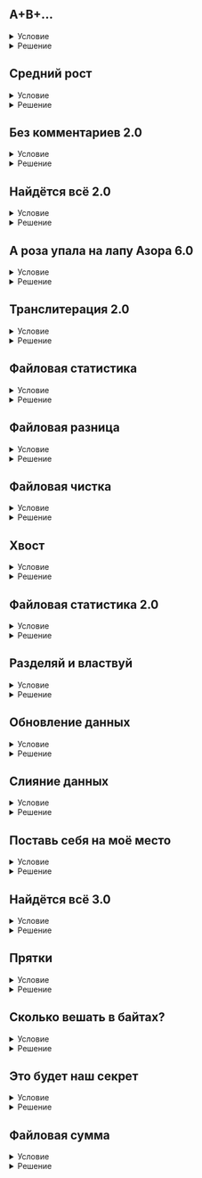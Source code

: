## A+B+...

<details>
  <summary>Условие</summary>
  Наконец-то мы можем обрабатывать данные, не имея ни малейшего понятия об их количестве.

  Напишите программу, которая находит сумму всех чисел введённых пользователем.
  
  ### Формат ввода
  Вводятся строки чисел.
  
  ### Формат вывода
  Одно число — сумма всех чисел в потоке ввода.


</details>

<details>
  <summary>Решение</summary>

  ```python
  from sys import stdin

  summa = 0
  for item in stdin.read().split():
      summa += int(item)
  
  print(summa)
  ```

</details>

## Средний рост

<details>
  <summary>Условие</summary>
  Учитель физкультуры задался вопросом, на сколько в среднем его подопечные выросли за прошедший месяц.
  
  Напишите программу, которая определяет, на сколько изменился средний рост учеников в классе.
  
  ### Формат ввода
  Вводится информация о детях в формате: 
  
  <Имя> <Рост месяц назад> <Рост сейчас>
  
  ### Формат вывода
  Одно число — ответ на вопрос задачи. 
  Ответ округлите до целых. Например, функцией round.


</details>

<details>
  <summary>Решение</summary>

  ```python
  from sys import stdin

  strings = stdin.read().split('\n')
  delta = 0
  count = 0
  
  for string in strings:
      if string:
          name, then, now = string.split()
          delta += int(now) - int(then)
          count += 1
  
  print(round(delta / count))
  ```

</details>

## Без комментариев 2.0

<details>
  <summary>Условие</summary>
  Как вы помните, когда вы комментируете свой код, перед его выполнением интерпретатор удаляет комментарии. 
  Напишите программу, которая выполняет данную функцию за интерпретатор.
  
  ### Формат ввода
  Вводятся строки программы.
  
  ### Формат вывода
  Каждую строку нужно очистить от комментариев. 
  А если комментарий — вся строка, то выводить её не нужно.


</details>

<details>
  <summary>Решение</summary>

  ```python
  from sys import stdin

  lines = []
  for line in stdin:
      temp = line.find("#")
      if temp == -1:
          lines.append(line.rstrip("\n"))
      elif temp != 0:
          lines.append(line.rstrip("\n")[:temp])
  for line in lines:
      print(line)
  ```

</details>

## Найдётся всё 2.0

<details>
  <summary>Условие</summary>
  Поиск информации — важная часть современной жизни. Создайте программу, которая реализует маленький компонент поисковой системы.

  ### Формат ввода
  Вводятся заголовки страниц. 
  В последней строке записан поисковый запрос.
  
  ### Формат вывода
  Вывести все заголовки страниц, в которых присутствует поисковый запрос (регистр не имеет значения). 
  Порядок заголовков должен сохраниться.


</details>

<details>
  <summary>Решение</summary>

  ```python
  from sys import stdin

  lines = []
  for line in stdin:
      lines.append(line.rstrip("\n"))
  
  search = lines[-1]
  
  for line in lines:
      if search.lower() in line.lower() and search.lower() != line.lower():
          print(line)

  ```

</details>

## А роза упала на лапу Азора 6.0

<details>
  <summary>Условие</summary>
  Мы уже писали программы, которые определяли, а палиндром перед нами или нет. 
  Давайте теперь найдём все слова-палиндромы среди введённых строк.
  
  ### Формат ввода
  Вводятся слова.
  
  ### Формат вывода
  Список слов-палиндромов в алфавитном порядке без повторений.
  
  ### Примечание
  При проверке слов не обращайте внимание на регистр.


</details>

<details>
  <summary>Решение</summary>

  ```python
  from sys import stdin

  palindrom = set()
  
  for line in stdin:
      for word in line.rstrip("\n").split(" "):
          if word.lower() == word.lower()[::-1]:
              palindrom.add(word)
  
  [print(word) for word in sorted(palindrom)]
  ```

</details>

## Транслитерация 2.0

<details>
  <summary>Условие</summary>
  Для международных документов русский текст преобразуется с использованием латинского алфавита. ГОСТ Р 52535.1-2006 задаёт правила транслитерации идентификационных карт.
  Ниже приведена таблица замен:
  
  - А — A
  - Б — B
  - В — V
  - Г — G
  - Д — D
  - Е — E
  - Ё — E
  - Ж — ZH
  - З — Z
  - И — I
  - Й — I
  - К — K
  - Л — L
  - М — M
  - Н — N
  - О — O
  - П — P
  - Р — R
  - С — S
  - Т — T
  - У — U
  - Ф — F
  - Х — KH
  - Ц — TC
  - Ч — CH
  - Ш — SH
  - Щ — SHCH
  - Ы — Y
  - Э — E
  - Ю — IU
  - Я — IA

  Давайте транслитерируем русский текст. 
  Букву «ё» транслитерируйте как «e», «й» как «и», а «ъ» и «ь» (и их заглавные версии «Ъ» и «Ь») должны исчезнуть из текста. Строчные буквы заменяются на строчные, заглавные заменяются на заглавные. Если заглавная буква превращается при транслитерации в несколько букв, то заглавной должна остаться только первая из них (например, «Ц» → «Tc»). Все некириллические символы должны остаться на месте.
  
  ### Формат ввода
  В одной папке с вашей программой лежит файл cyrillic.txt. В нём, в числе прочих, содержится некоторое количество кириллических символов.
  
  ### Формат вывода
  В файл transliteration.txt записать результат транслитерации исходного файла.


</details>

<details>
  <summary>Решение</summary>

  ```python
  alphabet = {
      'А': 'A', 'Б': 'B', 'В': 'V', 'Г': 'G', 'Д': 'D', 'Е': 'E', 'Ё': 'E',
      'Ж': 'ZH', 'З': 'Z', 'И': 'I', 'Й': 'I', 'К': 'K', 'Л': 'L', 'М': 'M',
      'Н': 'N', 'О': 'O', 'П': 'P', 'Р': 'R', 'С': 'S', 'Т': 'T', 'У': 'U',
      'Ф': 'F', 'Х': 'KH', 'Ц': 'TC', 'Ч': 'CH', 'Ш': 'SH', 'Щ': 'SHCH',
      'Ы': 'Y', 'Э': 'E', 'Ю': 'IU', 'Я': 'IA', 'Ь': '', 'Ъ': ''
  }
  
  with open('transliteration.txt', 'w', encoding='UTF-8') as file_out:
      with open('cyrillic.txt', encoding='UTF-8') as file_in:
          for string in file_in:
              for char in string:
                  current = char.upper()
                  if current in alphabet:
                      if char.isupper():
                          char = alphabet[current].capitalize()
                      else:
                          char = alphabet[current].lower()
                  else:
                      char = char
                  print(char, end='', file=file_out)
  ```

</details>

## Файловая статистика

<details>
  <summary>Условие</summary>
  Напишите программу, которая для заданного файла вычисляет следующие параметры:

  - количество всех чисел;
  - количество положительных чисел;
  - минимальное число;
  - максимальное число;
  - сумма всех чисел;
  - среднее арифметическое всех чисел с точностью до двух знаков после запятой.
    
  ### Формат ввода
  Пользователь вводит имя файла. 
  Файл содержит произвольное количество чисел, разделённых пробелами и символами перевода строки.
  
  ### Формат вывода
  Выведите статистику в указанном порядке.


</details>

<details>
  <summary>Решение</summary>

  ```python
  numbers_file = list()

  is_positive = 0
  
  with open(input(), encoding="UTF-8") as file_in:
      for line in file_in:
          for number in line.split():
              temp = int(number)
              numbers_file.append(temp)
              if temp > 0:
                  is_positive += 1
  
  print(f'{len(numbers_file)}\n{is_positive}\n{min(numbers_file)}\n{max(numbers_file)}\n{sum(numbers_file)}')
  sr_ar = float(sum(numbers_file)) / len(numbers_file)
  print(f'{sr_ar:.2f}')
  ```

</details>

## Файловая разница

<details>
  <summary>Условие</summary>
  Напишите программу, которая определяет, какие слова есть только в одном из файлов.

  ### Формат ввода
  Пользователь вводит три имени файлов. 
  Каждый из входных файлов содержит произвольное количество слов, разделённых пробелами и символами перевода строки.
  
  ### Формат вывода
  В третий файл выведите в алфавитном порядке без повторений список слов, которые есть только в одном из файлов.


</details>

<details>
  <summary>Решение</summary>

  ```python
  first_words = set()
  second_words = set()
  
  with open(input(), encoding="UTF-8") as file_in_1:
      for line in file_in_1:
          for words in line.split():
              first_words.add(words)
  
  with open(input(), encoding="UTF-8") as file_in_2:
      for line in file_in_2:
          for words in line.split():
              second_words.add(words)
  
  difference = sorted(first_words ^ second_words)
  
  with open(input(), "w", encoding="UTF-8") as file_out:
      for words in difference:
          file_out.writelines(f'{words}\n')

  ```

</details>

## Файловая чистка

<details>
  <summary>Условие</summary>
  Python в первую очередь скриптовый язык. Такие языки часто используются для создания консольных утилит.

  Напишите простую утилиту, которая очищает заданный файл от:
  
  - повторяющихся пробелов;
  - повторяющихся символов перевода строки;
  - табуляций,
  - излишних пробелов в начале и конце строк.
    
  ### Формат ввода
  Пользователь вводит два имени файлов. 
  Входной файл содержит неформатированный текст произвольной длины.
  
  ### Формат вывода
  Во второй файл выведите очищенный текст.


</details>

<details>
  <summary>Решение</summary>

  ```python
  first_words = list()

  with open(input(), encoding="UTF-8") as file_in_1:
      for line in file_in_1:
          temp = ''
          for words in line.replace('\t', '').split():
              temp += words + ' '
          if temp != '':
              first_words.append(temp)
  
  with open(input(), 'w', encoding="UTF-8") as file_out:
      for words in first_words:
          file_out.writelines(f'{words}\n')

  ```

</details>

## Хвост

<details>
  <summary>Условие</summary>
  В семействе операционных систем Linux существует одна прекрасная консольная утилита — tail. Она предназначена для случаев, когда нам не нужно читать весь файл, а достаточно просмотреть только несколько последних строк.

  Напишите аналог этой утилиты.
  
  ### Формат ввода
  Пользователь вводит имя файла (F), а затем количество строк (N), которые он хочет увидеть.
  
  ### Формат вывода
  Выведите N последних строк файла F.


</details>

<details>
  <summary>Решение</summary>

  ```python
  first_words = list()

  with open(input(), encoding="UTF-8") as file_in_1:
      for line in file_in_1:
          first_words.append(line.rstrip('\n'))
  
  for line in first_words[-int(input()):]:
      print(line)
  ```

</details>

## Файловая статистика 2.0

<details>
  <summary>Условие</summary>
  Напишите программу, которая для заданного файла вычисляет следующие параметры:

  - количество всех чисел;
  - количество положительных чисел;
  - минимальное число;
  - максимальное число;
  - сумма всех чисел;
  - среднее арифметическое всех чисел с точностью до двух знаков после запятой.
  
  ### Формат ввода
  Пользователь вводит два имени файла. 
  Первый файл содержит произвольное количество чисел, разделённых пробелами и символами перевода строки.
  
  ### Формат вывода
  Выведите статистику во второй файл в формате JSON.
  
  Ключи значений задайте соответственно:
  
  - count — количество всех чисел;
  - positive_count — количество положительных чисел;
  - min — минимальное число;
  - max — максимальное число;
  - sum — сумма всех чисел;
  - average — среднее арифметическое всех чисел с точностью до двух знаков после запятой.


</details>

<details>
  <summary>Решение</summary>

  ```python
  import json

  numbers_file = list()
  
  is_positive = 0
  
  with open(input(), encoding="UTF-8") as file_in:
      for line in file_in:
          for number in line.split():
              temp = int(number)
              numbers_file.append(temp)
              if temp > 0:
                  is_positive += 1
  
  average = float(f'{(sum(numbers_file) / len(numbers_file)): .2f}')
  
  need = {"count": len(numbers_file), "positive_count": is_positive, "min": min(numbers_file), "max": max(numbers_file), 
          "sum": sum(numbers_file), "average": average}
  
  with open(input(), "w", encoding="UTF-8") as file_out:
      json.dump(need, file_out, ensure_ascii=False, indent=2)
    
  ```

</details>

## Разделяй и властвуй

<details>
  <summary>Условие</summary>
  Напишите утилиту, которая разделяет числа, записанные в файле, на три группы:

  - числа с преобладающим количеством чётных цифр;
  - числа с преобладающим количеством нечётных цифр;
  - числа с одинаковым количеством чётных и нечётных цифр.
  
  ### Формат ввода
  Пользователь вводит четыре имени файла. 
  Первый файл содержит произвольное количество чисел, разделённых пробелами и символами перевода строки.
  
  ### Формат вывода
  В три другие файла выведите числа, которые подходят под требуемое условие. 
  Сохраните положение чисел в строках.


</details>

<details>
  <summary>Решение</summary>

  ```python
  import json

  numbers_file = input()
  even_file = input()
  odd_file = input()
  eq_file = input()
  
  numbers = []
  even = []
  odd = []
  eq = []
  
  with open(numbers_file, encoding="UTF-8") as file_in:
      for line in file_in:
          numbers.append(line.rstrip("\n"))
          even.append("")
          odd.append("")
          eq.append("")
  
  for line in numbers:
      for number in line.split(' '):
          even_digits = 0
          odd_digits = 0
          for digit in number:
              if int(digit) % 2 == 0:
                  even_digits += 1
              elif int(digit) % 2 == 1:
                  odd_digits += 1
          if even_digits > odd_digits:
              even[numbers.index(line)] += number + " "
          elif even_digits < odd_digits:
              odd[numbers.index(line)] += number + " "
          elif even_digits == odd_digits:
              eq[numbers.index(line)] += number + " "
  
  with open(even_file, "w", encoding="UTF-8") as file_out:
      for line in even:
          file_out.write(f'{line.rstrip(" ")}\n')
  
  with open(odd_file, "w", encoding="UTF-8") as file_out:
      for line in odd:
          file_out.write(f'{line.rstrip(" ")}\n')
  
  with open(eq_file, "w", encoding="UTF-8") as file_out:
      for line in eq:
          file_out.write(f'{line.rstrip(" ")}\n')

  ```

</details>

## Обновление данных

<details>
  <summary>Условие</summary>
  Часто приходится обновлять данные.

  Создайте программу, которая обновляет JSON файл.
  
  ### Формат ввода
  Пользователь вводит имя файла. 
  Затем вводятся строки вида ключ == значение.
  
  ### Формат вывода
  В заданный пользователем файл следует записать обновленный JSON.


</details>

<details>
  <summary>Решение</summary>

  ```python
  import json
  from sys import stdin
  
  lines = []
  for line in stdin:
      lines.append(line.rstrip("\n"))
  
  with open(lines[0], "r") as cfg:
      need = json.load(cfg)
  
  for line in lines[1:]:
      need[line.split(" == ")[0]] = line.split(" == ")[1]
  
  with open(lines[0], "w", encoding="UTF-8") as file_out:
      json.dump(need, file_out, ensure_ascii=False, indent=2)
  ```

</details>

## Слияние данных

<details>
  <summary>Условие</summary>
  Одна местная компания производит обновление данных о пользователях и заодно решили реорганизовать систему хранения.

  Напишите программу, которая обновляет данные о пользователях, записанных в JSON файле.
  
  ### Формат ввода
  Пользователь вводит два имени файла. 
  В первом хранится JSON массив пользователей. 
  Во втором — массив новых данных.
  
  Информация о каждом пользователе представляется JSON объектом, в котором обязательно присутствует поле name, описывающее имя пользователя. Остальные поля являются дополнительными.
  
  ### Формат вывода
  В первый файл запишите информацию о пользователях в виде JSON объекта, ключами которого выступают имена пользователей, а значениями — объекты с информацией о них.
  
  Если какая-либо дополнительная информация о пользователе изменяется, то требуется сохранить лексикографически большее значение.


</details>

<details>
  <summary>Решение</summary>

  ```python
  import json

  users_file = input()
  update_file = input()
  
  new_format = {}
  name_key = "name"
  
  with open(users_file, 'r', encoding='UTF-8') as users:
      old_user_format = json.load(users)
  
  with open(update_file, 'r', encoding='UTF-8') as updates:
      info_to_update = json.load(updates)
  
  for info in info_to_update:
      for data in old_user_format:
          if info[name_key] == data[name_key]:
              for key in info.keys():
                  if info[key] > data.get(key, ''):
                      data[key] = info[key]
  
  for data in old_user_format:
      name = data.pop(name_key)
      new_format[name] = data
  
  with open(users_file, "w", encoding="UTF-8") as file_out:
      json.dump(new_format, file_out, ensure_ascii=False, indent=4)
  ```

</details>

## Поставь себя на моё место

<details>
  <summary>Условие</summary>
  Вы уже долгое время решаете задачи в Яндекс.Контесте. 
  Сегодня пришло время почувствовать себя на его месте.
  
  Напишите небольшой кусочек тестирующей системы.
  
  Вашему решению доступен файл scoring.json, в котором содержится информация о системе проверки.
  
  Основой системы является список групп тестов.
  Каждая группа представляет собой объект с полями:
  
  - points — количество очков, которое можно получить за прохождение данной группы;
  - tests — список объектов с описанием конкретного теста.
  
  Объект описывающий тест содержит поля:
  
  - input — строка входных данных теста;
  - pattern — строка ожидаемых в качестве ответа.
  
  В стандартный поток ввода вашего решения передаются ответы, полученные от тестируемой программы.
  
  ### Формат ввода
  В стандартный поток ввода передаются строки — ответы тестируемой программы на каждый тест. В файле scoring.json содержится информация о тестах задачи.
  
  ### Формат вывода
  Одно число — количество полученных тестируемой программой баллов. 
  Если группа тестов не была пройдена полностью, то за данную группу ставится пропорциональный балл. 
  Гарантируется, что баллы за группу кратны количеству тестов в ней.


</details>

<details>
  <summary>Решение</summary>

  ```python
  import json

  with open("scoring.json", 'r', encoding='UTF-8') as users:
      score_system = json.load(users)
  
  test_overall_score = 0
  
  for data in score_system:
      for test_data in data["tests"]:
          temp_point_score = data["points"]
          if input() == test_data["pattern"]:
              test_overall_score += temp_point_score / int(len(data["tests"]))
  
  print(int(test_overall_score))
  ```

</details>

## Найдётся всё 3.0

<details>
  <summary>Условие</summary>
  Давайте вновь напишем небольшой компонент поисковой системы.

  ### Формат ввода
  Сначала вводится поисковый запрос. 
  Затем вводятся имена файлов, среди которых следует произвести поиск.
  
  ### Формат вывода
  Выведите все имена файлов, в которых есть поисковая строка без учета регистра и повторяющихся пробельных символов. 
  Если ни в одном файле информация не была найдена, выведите "404. Not Found".
  
  ### Примечание
  Система поиска должна обрабатывать строки ```"a&nbsp;&nbsp;&nbsp;&nbsp;b", "a b" и "a\nb"``` как одинаковые.


</details>

<details>
  <summary>Решение</summary>

  ```python
  from sys import stdin

  lines = []
  for line in stdin:
      lines.append(line.rstrip("\n"))
  
  search = lines[0]
  
  need = ['404. Not Found']
  
  for file_name in lines[1:]:
      with open(file_name, encoding="UTF-8") as file_in:
          file_clear = list()
          for line in file_in:
              word_list = [''.join(word) for word in line.replace('\t', '').replace('\n', '').split(' ') if word != '']
              for word in word_list:
                  if word != '':
                      file_clear.append(word)
          if search.lower() in ' '.join(file_clear).lower():
              need.append(file_name)
  
  if len(need) > 1:
      for file_name in need[1:]:
          print(file_name)
  else:
      print(need[0])
  ```

</details>

## Прятки

<details>
  <summary>Условие</summary>
  Стеганография — способ передачи или хранения информации с учётом сохранения в тайне самого факта такой передачи (хранения).

  В отличие от криптографии, которая скрывает содержимое тайного сообщения, стеганография скрывает сам факт его существования. Как правило, сообщение будет выглядеть как что-либо иное, например, как изображение, статья, список покупок, письмо или судоку. Стеганографию обычно используют совместно с методами криптографии, таким образом, дополняя её.
  
  Нам был дан файл со скрытым текстом. И было сообщено, что для выделения полезной информации, нужно из каждого кода символа в тексте «выдернуть» младший байт. Это и будет код символа полезной информации. 
  Однако есть одно «но». Если код символа меньше 128 — это и есть полезная информация.
  
  Разработайте программу, которая из текстового файла выделяет полезную информацию.
  
  ### Формат ввода
  В файле secret.txt хранится текст.
  
  ### Формат вывода
  Выведите спрятанное сообщение.
  
  ### Примечание
  Для манипуляции кодами символов изучите работу функций chr и ord.


</details>

<details>
  <summary>Решение</summary>

  ```python
  decrypted = list()

  with open("secret.txt", encoding='UTF-8') as file_in:
      for text in file_in:
          for letter in text:
              decrypted.append(chr(ord(letter) & 255))
  print(''.join(decrypted))
  ```

</details>

## Сколько вешать в байтах?

<details>
  <summary>Условие</summary>
  Сколько вешать в байтах? 
  Размер — важная характеристика любого файла. В нашей стране, согласно ГОСТ 8.417-2002, объём информации измеряется в следующих единицах:
  
  - бит (б)
  - Байт (Б) = 8 бит
  - Килобайт (КБ) = 1024 Б
  - Мегабайт (МБ) = 1024 КБ
  - Гигабайт (ГБ) = 1024 МБ
  
  Напишите программу, которая вычисляет объём заданного файла.
  
  ### Формат ввода
  Вводится одно имя файла.
  
  ### Формат вывода
  Выведите объём файла в соответствующих единицах измерения. 
  При получении дробного значения, произведите округление вверх.
  
  ### Примечание
  Для решения данной задачи вы можете пойти двумя путями:
  
  - изучите чтение файлов в побайтном режиме;
  - изучите стандартную библиотеку os.



</details>

<details>
  <summary>Решение</summary>

  ```python
  import os.path
  import math
  
  file_name = input()
  byte_letter = ['Б', 'КБ', 'МБ', 'ГБ', 'ТБ']
  byte_letter_index = 0
  file_size = os.path.getsize(file_name)
  while file_size >= 1024 and byte_letter_index < len(byte_letter):
      file_size = math.ceil(file_size / 1024)
      byte_letter_index += 1
      
  print(f'{file_size}{byte_letter[byte_letter_index]}')

  ```

</details>

## Это будет наш секрет

<details>
  <summary>Условие</summary>
  Шифр Цезаря, также известный как шифр сдвига, код Цезаря — один из самых простых и наиболее широко известных методов шифрования. Он назван в честь римского полководца Гая Юлия Цезаря, использовавшего его для секретной переписки со своими генералами.

  Давайте реализуем эту систему шифрования. Однако для простоты мы будем сдвигать только латинские символы по кругу.
  
  ### Формат ввода
  Вводится размер сдвига для шифрования.
  
  В файле public.txt содержится текст на английском языке.
  
  ### Формат вывода
  В файл private.txt запишите зашифрованный текст.


</details>

<details>
  <summary>Решение</summary>

  ```python
  shift = int(input())

  cyphered = list()
  
  with open('public.txt', encoding='UTF-8') as file_to_cypher:
      with open('private.txt', "w", encoding='UTF-8') as file_to_save:
          for text in file_to_cypher:
              for letter in text:
                  if letter.isalpha() is True:
                      if abs(shift) > 26:
                          shift = shift % 26
                      temp_ord = ord(letter) + shift
                      if letter.isupper() is True:
                          if temp_ord > 90:
                              temp_ord -= 26
                          elif temp_ord < 65:
                              temp_ord += 26
                      else:
                          if temp_ord > 122:
                              temp_ord -= 26
                          elif temp_ord < 97:
                              temp_ord += 26
                      cyphered.append(chr(temp_ord))
                  else:
                      cyphered.append(letter)
          file_to_save.write(''.join(cyphered))
  ```

</details>

## Файловая сумма

<details>
  <summary>Условие</summary>
  Вы скорее всего знаете, что существуют не только текстовые файлы. Различные форматы данных предусматривают специальное кодирование. Например, BMP изображения хранят некоторую заголовочную информацию и цвета всех пикселей в виде чисел.

  Давайте поработаем с такими данными. Нам дают файл в некотором формате, назовем его NUM. Он содержит список 2-байтных чисел. Для простоты будем считать, что отрицательных чисел не существует.
  
  Напишите программу, которая вычисляет сумму всех записанных в файле чисел в 2-байтном диапазоне.
  
  ### Формат ввода
  В файле numbers.num содержатся числа в указанном формате.
  
  ### Формат вывода
  Одно число — сумма всех чисел в файле на 2-байтном диапазоне.
  
  ### Примечание
  Для простоты файлы в примерах записаны в HEX формате. В этом виде файл представляется как последовательность четырехзначных шестнадцатеричных чисел.
  
  В первом примере записано 5 шестнадцатеричных чисел: 1, 2, 3, 4, 5. Их сумма равна 15. 
  Во втором — 255 и 257. Их сумма равна 512.
  
  Файл из примеров в изначальном виде можно загрузить здесь:
  
  - [Первый пример](https://yastatic.net/s3/ml-handbook/admin/sample01_10c35fbe0c.num?updated_at=2022-10-19T08:17:14.880Z)
  - [Второй пример](https://yastatic.net/s3/ml-handbook/admin/sample02_040e003db4.num?updated_at=2022-10-19T08:17:32.254Z)
  
  Если вы хотите изучить принцип хранения целых чисел в ЭВМ, советуем почитать про прямой, обратный и дополнительный коды.


</details>

<details>
  <summary>Решение</summary>

  ```python
  sum_of_bytes = 0

  with open("numbers.num", "rb") as file_in:
      while data := file_in.read(2):
          sum_of_bytes += int.from_bytes(data)
  
  print(sum_of_bytes % 65536)

  ```

</details>
